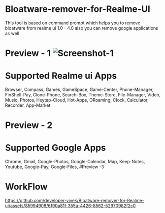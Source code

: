 # Bloatware-remover-for-Realme-UI
This tool is based on command prompt which helps you to remove bloatware from realme ui 1.0 - 4.0 also you can remove google applications as well 
# Preview - 1 ![Screenshot-1](https://github.com/developer-vivek/Bloatware-remover-for-Realme-ui/assets/85994908/2ddd3902-ecdd-426b-9347-aa3e406124f6)


# Supported Realme ui Apps
Browser, Compass, Games, GameSpace, Game-Center, Phone-Manager, FinShell-Pay, Clone-Phone, Search-Box, Theme-Store, File-Manager, Video, Music, Photos, Heytap-Cloud, Hot-Apps, ORoaming, Clock, Calculator, Recorder, App-Market
# Preview - 2 

# Supported Google Apps
Chrome, Gmail, Google-Photos, Google-Calendar, Map, Keep-Notes, Youtube, Google-Pay, Google-Files, 
#Preview -3 

# WorkFlow
https://github.com/developer-vivek/Bloatware-remover-for-Realme-ui/assets/85994908/6f90a81f-355a-4426-8562-52970982f2c0
